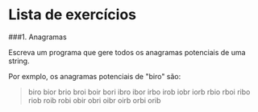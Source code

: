 # Lista de exercícios

###1. Anagramas
   
   
Escreva um programa que gere todos os anagramas potenciais de uma string.

 Por exmplo, os anagramas potenciais de "biro" são:

> biro bior brio broi boir bori
ibro ibor irbo irob iobr iorb
rbio rboi ribo riob roib robi
obir obri oibr oirb orbi orib